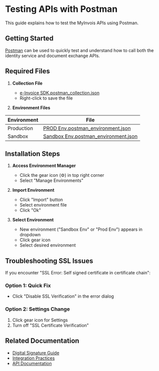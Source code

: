 # Testing APIs with Postman

This guide explains how to test the MyInvois APIs using Postman.

## Getting Started

[Postman](https://www.postman.com/) can be used to quickly test and understand how to call both the identity service and document exchange APIs.

## Required Files

1. **Collection File**
   - [e-Invoice SDK.postman_collection.json](/files/EInvoicing%20SDK.postman_collection.json)
   - Right-click to save the file

2. **Environment Files**

| Environment | File |
|------------|------|
| Production | [PROD Env.postman_environment.json](/files/PROD%20Env.postman_environment.json) |
| Sandbox | [Sandbox Env.postman_environment.json](/files/SANDBOX%20Env.postman_environment.json) |

## Installation Steps

1. **Access Environment Manager**
   - Click the gear icon (⚙️) in top right corner
   - Select "Manage Environments"

2. **Import Environment**
   - Click "Import" button
   - Select environment file
   - Click "Ok"

3. **Select Environment**
   - New environment ("Sandbox Env" or "Prod Env") appears in dropdown
   - Click gear icon
   - Select desired environment

## Troubleshooting SSL Issues

If you encounter "SSL Error: Self signed certificate in certificate chain":

### Option 1: Quick Fix
- Click "Disable SSL Verification" in the error dialog

### Option 2: Settings Change
1. Click gear icon for Settings
2. Turn off "SSL Certificate Verification"

## Related Documentation
- [Digital Signature Guide](/signature/)
- [Integration Practices](/integration-practices/)
- [API Documentation](/api/) 